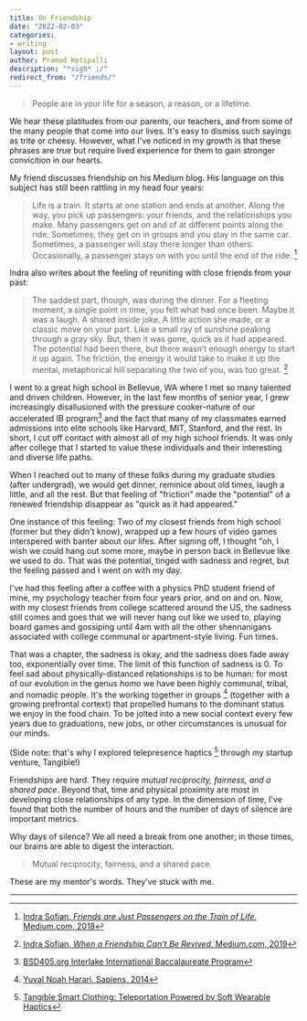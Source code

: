 ```yaml
---
title: On Friendship
date: "2022-02-03"
categories:
- writing
layout: post
author: Pramod Kotipalli
description: "*sigh* :/"
redirect_from: "/friends/"
---
```


> People are in your life for a season, a reason, or a 
lifetime.

We hear these platitudes from our parents, our teachers, and
from some of the many people that come into our lives. It's
easy to dismiss such sayings as trite or cheesy. However,
what I've noticed in my growth is that these phrases are
*true* but require lived experience for them to gain
stronger convicition in our hearts.

My friend discusses friendship on his Medium blog. His 
language on this subject has still been rattling in my head
four years:

> Life is a train. It starts at one station and ends at 
another. Along the way, you pick up passengers: your 
friends, and the relationships you make. Many passengers get
on and of at different points along the ride. Sometimes, 
they get on in groups and you stay in the same car. 
Sometimes, a passenger will stay there longer than others. 
Occasionally, a passenger stays on with you until the end of
the ride. [^sofian-2018-train]

Indra also writes about the feeling of reuniting with close
friends from your past:

> The saddest part, though, was during the dinner. For a 
fleeting moment, a single point in time, you felt what had 
once been. Maybe it was a laugh. A shared inside joke. A 
little action she made, or a classic move on your part. Like
a small ray of sunshine peaking through a gray sky. But, 
then it was gone, quick as it had appeared. The potential 
had been there, but there wasn’t enough energy to start it 
up again. The friction, the energy it would take to make it
up the mental, metaphorical hill separating the two of you, 
was too great. [^sofian-2019-revived]

I went to a great high school in Bellevue, WA where I met so
many talented and driven children. However, in the last few
months of senior year, I grew increasingly disallusioned
with the pressure cooker-nature of our accelerated IB
program[^interlake-ib] and the fact that many of my
classmates earned admissions into elite schools like
Harvard, MIT, Stanford, and the rest. In short, I cut off
contact with almost all of my high school friends. It was
only after college that I started to value these
individuals and their interesting and diverse life paths.

When I reached out to many of these folks during my graduate
studies (after undergrad), we would get dinner, reminice 
about old times, laugh a little, and all the rest. But that 
feeling of "friction" made the "potential" of a renewed 
friendship disappear as "quick as it had appeared."

One instance of this feeling: Two of my closest friends from
high school (former but they didn't know), wrapped up a few
hours of video games interspered with banter about our 
lifes. After signing off, I thought "oh, I wish we could 
hang out some more, maybe in person back in Bellevue like we
used to do. That was the potential, tinged with sadness and
regret, but the feeling passed and I went on with my day.

I've had this feeling after a coffee with a physics PhD 
student friend of mine, my psychology teacher from four 
years prior, and on and on. Now, with my closest friends 
from college scattered around the US, the sadness still
comes and goes that we will never hang out like we used to,
playing board games and gossiping until 4am with all the 
other shennanigans associated with college communal or 
apartment-style living. Fun times.

That was a chapter, the sadness is okay, and the sadness
does fade away too, exponentially over time. The limit of
this function of sadness is 0. To feel sad about
physically-distanced relationships is to be human: for most
of our evolution in the genus *homo* we have been highly
communal, tribal, and nomadic people. It's the working
together in groups [^harari-2014-sapiens] (together with a
growing prefrontal cortext) that propelled humans to the
dominant status we enjoy in the food chain. To be jolted
into a new social context every few years due to
graduations, new jobs, or other circumstances is unusual for
our minds.

(Side note: that's why I explored telepresence haptics
[^tangible-dot-team] through my startup venture, Tangible!)

Friendships are hard. They require *mutual reciprocity,
fairness, and a shared pace*. Beyond that, time and physical
proximity are most in developing close relationships of any
type. In the dimension of time, I've found that both the
number of hours and the number of days of silence are
important metrics.

Why days of silence? We all need a break from one another;
in those times, our brains are able to digest the 
interaction.

> Mutual reciprocity, fairness, and a shared pace.

These are my mentor's words. They've stuck with me.

---

[^sofian-2018-train]: [Indra Sofian, *Friends are Just Passengers on the Train of Life*, Medium.com, 2018](https://psiloveyou.xyz/friends-are-just-passengers-on-the-train-of-life-b88f5466fa08#:~:text=I%E2%80%99ve%20had%20many,them%20to%20depart)

[^sofian-2019-revived]: [Indra Sofian, *When a Friendship Can't Be Revived*, Medium.com, 2019](https://psiloveyou.xyz/when-a-friendship-cant-be-revived-1d1b6574ef4a#:~:text=The%20saddest%20part,was%20too%20great.)

[^interlake-ib]: [BSD405.org Interlake International Baccalaureate Program](https://bsd405.org/interlake/about/ib/)

[^harari-2014-sapiens]: [Yuval Noah Harari, Sapiens, 2014](https://en.wikipedia.org/wiki/Sapiens:_A_Brief_History_of_Humankind)

[^tangible-dot-team]: [Tangible Smart Clothing: Teleportation Powered by Soft Wearable Haptics](https://tangible.team)
